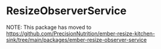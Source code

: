 # ResizeObserverService

NOTE: This package has moved to https://github.com/PrecisionNutrition/ember-resize-kitchen-sink/tree/main/packages/ember-resize-observer-service
